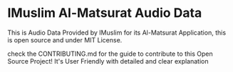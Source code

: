 # IMuslim Al-Matsurat Audio Data

This is Audio Data Provided by IMuslim for its Al-Matsurat Application, this is open source and under MIT License.

check the CONTRIBUTING.md for the guide to contribute to this Open Source Project! It's User Friendly with detailed and clear explanation
